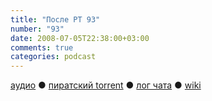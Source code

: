 ```yaml
---
title: "После РТ 93"
number: "93"
date: 2008-07-05T22:38:00+03:00
comments: true
categories: podcast
---
```

[аудио](http://cdn.radio-t.com/rt93post.mp3) ● [пиратский torrent](http://pirates.radio-t.com/torrents/rt93post.mp3.torrent) ● [лог чата](http://chat.radio-t.com/logs/radio-t-93.html) ● [wiki](http://wiki.radio-t.com/%D0%9F%D0%BE%D1%81%D0%BB%D0%B5_%D0%A0%D0%A2_93)<audio src="http://cdn.radio-t.com/rt93post.mp3" preload="none">
